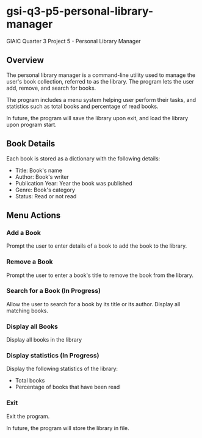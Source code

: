 # gsi-q3-p5-personal-library-manager

GIAIC Quarter 3 Project 5 - Personal Library Manager

## Overview

The personal library manager is a command-line utility used to manage the user's book collection, referred to as the library. The program lets the user add, remove, and search for books.

The program includes a menu system helping user perform their tasks, and statistics such as total books and percentage of read books.

In future, the program will save the library upon exit, and load the library upon program start.

## Book Details

Each book is stored as a dictionary with the following details:
* Title: Book's name
* Author: Book's writer
* Publication Year: Year the book was published
* Genre: Book's category
* Status: Read or not read

## Menu Actions

### Add a Book

Prompt the user to enter details of a book to add the book to the library.

### Remove a Book

Prompt the user to enter a book's title to remove the book from the library.

### Search for a Book (In Progress)

Allow the user to search for a book by its title or its author. Display all matching books.

### Display all Books

Display all books in the library

### Display statistics (In Progress)

Display the following statistics of the library:
* Total books
* Percentage of books that have been read

### Exit

Exit the program.

In future, the program will store the library in file.